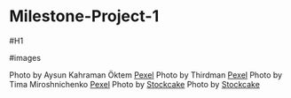 # Milestone-Project-1

#H1


#images

Photo by Aysun Kahraman Öktem <a href="https://www.pexels.com/photo/woman-walking-in-forest-with-dogs-5938173/">Pexel</a>
Photo by Thirdman  <a href= "https://www.pexels.com/photo/a-woman-playing-with-her-dogs-on-the-field-8942936/">Pexel</a>
Photo by Tima Miroshnichenko <a href= "https://www.pexels.com/photo/drying-of-dog-with-a-towel-6131162/">Pexel</a>
Photo by <a href="https://stockcake.com/i/poodle-at-groomer_1471026_964302?signup=true">Stockcake</a>
Photo by <a href="https://stockcake.com/i/modern-pet-haven_1502414_1169402">Stockcake</a>